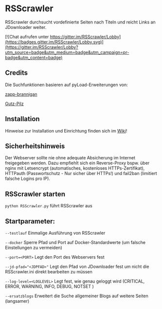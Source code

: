 #  RSScrawler

RSScrawler durchsucht vordefinierte Seiten nach Titeln und reicht Links an JDownloader weiter.

[![Chat aufrufen unter https://gitter.im/RSScrawler/Lobby](https://badges.gitter.im/RSScrawler/Lobby.svg)](https://gitter.im/RSScrawler/Lobby?utm_source=badge&utm_medium=badge&utm_campaign=pr-badge&utm_content=badge)

## Credits

Die Suchfunktionen basieren auf pyLoad-Erweiterungen von:

[zapp-brannigan](https://github.com/zapp-brannigan/)

[Gutz-Pilz](https://github.com/Gutz-Pilz/pyLoad-stuff/blob/master/SJ.py)

## Installation

Hinweise zur Installation und Einrichtung finden sich im [Wiki](https://github.com/rix1337/RSScrawler/wiki)!

## Sicherheitshinweis

Der Webserver sollte nie ohne adequate Absicherung im Internet freigegeben werden. Dazu empfiehlt sich ein Reverse-Proxy bspw. über nginx mit Letsencrypt (automatisches, kostenloses HTTPs-Zertifikat), HTTPauth (Passwortschutz - Nur sicher über HTTPs!) und fail2ban (limitiert falsche Logins pro IP).

## RSScrawler starten

```python RSScrawler.py``` führt RSScrawler aus

## Startparameter:

  ```--testlauf```                Einmalige Ausführung von RSScrawler
  
  ```--docker```                  Sperre Pfad und Port auf Docker-Standardwerte (um falsche Einstellungen zu vermeiden)

  ```--port=<PORT>```             Legt den Port des Webservers fest
  
  ```--jd-pfad="<JDPFAD>"```      Legt den Pfad von JDownloader fest um nicht die RSScrawler.ini direkt bearbeiten zu müssen

  ```--log-level=<LOGLEVEL>```    Legt fest, wie genau geloggt wird (CRITICAL, ERROR, WARNING, INFO, DEBUG, NOTSET )
  
  ```--ersatzblogs```            Erweitert die Suche allgemeiner Blogs auf weitere Seiten (langsamer)
  
